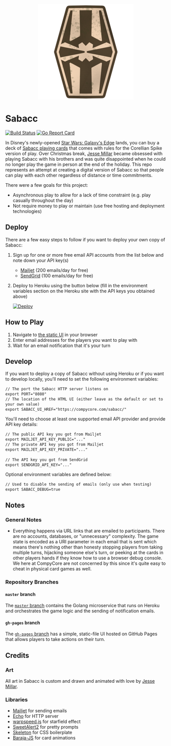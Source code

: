 <p align="center">
  <img src="https://raw.githubusercontent.com/compycore/sabacc/gh-pages/images/logo.png">
</p>

# Sabacc

[![Build Status](https://travis-ci.org/compycore/sabacc.svg?branch=master)](https://travis-ci.org/compycore/sabacc) [![Go Report Card](https://goreportcard.com/badge/github.com/compycore/sabacc)](https://goreportcard.com/report/github.com/compycore/sabacc)

In Disney's newly-opened [Star Wars: Galaxy's Edge](https://disneyparks.disney.go.com/star-wars-galaxys-edge/) lands, you can buy a deck of [Sabacc playing cards](https://starwars.fandom.com/wiki/Corellian_Spike) that comes with rules for the Corellian Spike version of play. Over Christmas break, [Jesse Millar](https://jessemillar.com) became obsessed with playing Sabacc with his brothers and was quite disappointed when he could no longer play the game in person at the end of the holiday. This repo represents an attempt at creating a digital version of Sabacc so that people can play with each other regardless of distance or time commitments.

There were a few goals for this project:
- Asynchronous play to allow for a lack of time constraint (e.g. play casually throughout the day)
- Not require money to play or maintain (use free hosting and deployment technologies)

## Deploy

There are a few easy steps to follow if you want to deploy your own copy of Sabacc:

1. Sign up for one or more free email API accounts from the list below and note down your API key(s)
	- [Mailjet](https://www.mailjet.com) (200 emails/day for free)
	- [SendGrid](https://sendgrid.com) (100 emails/day for free)
1. Deploy to Heroku using the button below (fill in the environment variables section on the Heroku site with the API keys you obtained above)

	[![Deploy](https://www.herokucdn.com/deploy/button.svg)](https://heroku.com/deploy)

## How to Play

1. Navigate to [the static UI](https://compycore.com/sabacc) in your browser
1. Enter email addresses for the players you want to play with
1. Wait for an email notification that it's your turn

## Develop

If you want to deploy a copy of Sabacc without using Heroku or if you want to develop locally, you'll need to set the following environment variables:

```
// The port the Sabacc HTTP server listens on
export PORT="8080"
// The location of the HTML UI (either leave as the default or set to your own value)
export SABACC_UI_HREF="https://compycore.com/sabacc/"
```

You'll need to choose at least one supported email API provider and provide API key details:

```
// The public API key you got from Mailjet
export MAILJET_API_KEY_PUBLIC="..."
// The private API key you got from Mailjet
export MAILJET_API_KEY_PRIVATE="..."

// The API key you got from SendGrid
export SENDGRID_API_KEY="..."
```

Optional environment variables are defined below:

```
// Used to disable the sending of emails (only use when testing)
export SABACC_DEBUG=true
```

## Notes

### General Notes

- Everything happens via URL links that are emailed to participants. There are no accounts, databases, or "unnecessary" complexity. The game state is encoded as a URI parameter in each email that is sent which means there's nothing other than honesty stopping players from taking multiple turns, hijacking someone else's turn, or peeking at the cards in other players hands if they know how to use a browser debug console. We here at CompyCore are not concerned by this since it's quite easy to cheat in physical card games as well.

### Repository Branches

#### `master` branch

The [`master` branch](https://github.com/compycore/sabacc/tree/master) contains the Golang microservice that runs on Heroku and orchestrates the game logic and the sending of notification emails.

#### `gh-pages` branch

The [`gh-pages` branch](https://github.com/compycore/sabacc/tree/gh-pages) has a simple, static-file UI hosted on GitHub Pages that allows players to take actions on their turn.

## Credits

### Art

All art in Sabacc is custom and drawn and animated with love by [Jesse Millar](https://jessemillar.com).

### Libraries

- [Mailjet](https://github.com/mailjet/mailjet-apiv3-go) for sending emails
- [Echo](https://echo.labstack.com) for HTTP server
- [warpspeed.js](https://fdossena.com/?p=warpspeed/i.frag) for starfield effect
- [SweetAlert2](https://sweetalert2.github.io) for pretty prompts
- [Skeleton](http://getskeleton.com) for CSS boilerplate
- [Baraja-JS](https://github.com/nuxy/baraja-js) for card animations
